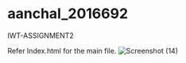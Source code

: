 # aanchal_2016692
IWT-ASSIGNMENT2

Refer Index.html for the main file.
![Screenshot (14)](https://user-images.githubusercontent.com/85822746/228922790-0a18e4d3-80aa-41c7-890d-f2f72f1906a6.png)
